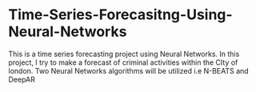 # Time-Series-Forecasitng-Using-Neural-Networks
This is a time series forecasting project using Neural Networks. In this project, I try to make a forecast of criminal activities within the CIty of london. Two Neural Networks algorithms will be utilized i.e N-BEATS and DeepAR
